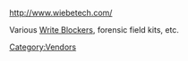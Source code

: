 <http://www.wiebetech.com/>

Various [Write Blockers](Write_Blockers "wikilink"), forensic field
kits, etc.

[Category:Vendors](Category:Vendors "wikilink")